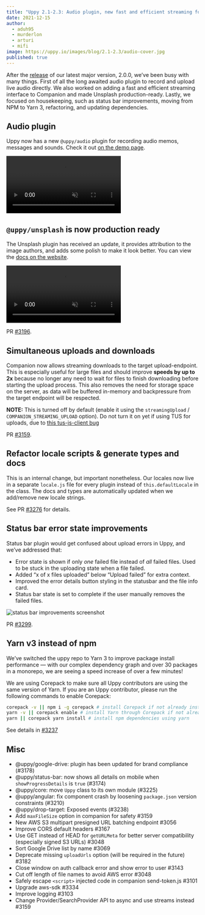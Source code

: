 ```yaml
---
title: "Uppy 2.1-2.3: Audio plugin, new fast and efficient streaming for Companion, production-ready Unsplash, and more" 
date: 2021-12-15
author: 
  - aduh95
  - murderlon
  - arturi
  - mifi
image: https://uppy.io/images/blog/2.1-2.3/audio-cover.jpg
published: true
---
```


After the [release](./2021-08-2.0.md) of our latest major version, 2.0.0, we’ve been busy with many things. First of all the long awaited audio plugin to record and upload live audio directly. We also worked on adding a fast and efficient streaming interface to Companion and made Unsplash production-ready. Lastly, we focused on  housekeeping, such as status bar improvements, moving from NPM to Yarn 3, refactoring, and updating dependencies. 

<!--more-->

## Audio plugin

Uppy now has a new `@uppy/audio` plugin for recording audio memos, messages and sounds. Check it out [on the demo page](https://uppy.io/examples/dashboard/).

<video alt="Audio plugin demo" muted autoplay loop>
  <source src="/images/blog/2.1-2.3/audio-demo.mp4" type="video/mp4">
  Your browser does not support the video tag: https://uppy.io/images/blog/2.1-2.3/audio-demo.mp4
</video>

## `@uppy/unsplash` is now production ready

The Unsplash plugin has received an update, it provides attribution to the image authors, and adds some polish to make it look better. You can view the [docs on the website](https://uppy.io/docs/unsplash/).

<video alt="Audio plugin demo" muted autoplay loop>
  <source src="/images/blog/2.1-2.3/unsplash-demo.mp4" type="video/mp4">
  Your browser does not support the video tag: https://uppy.io/images/blog/2.1-2.3/unsplash-demo.mp4
</video>

PR [#3196](https://github.com/transloadit/uppy/pull/3196).

## Simultaneous uploads and downloads

Companion now allows streaming downloads to the target upload-endpoint. This is especially useful for large files and should improve **speeds by up to 2x** because no longer any need to wait for files to finish downloading before starting the upload process. This also removes the need for storage space on the server, as data will be buffered in-memory and backpressure from the target endpoint will be respected.

**NOTE:** This is turned off by default (enable it using the `streamingUpload` / `COMPANION_STREAMING_UPLOAD` option). Do not turn it on yet if using TUS for uploads, due to [this tus-js-client bug](https://github.com/tus/tus-js-client/issues/275)

PR [#3159](https://github.com/transloadit/uppy/pull/3159).

## Refactor locale scripts & generate types and docs

This is an internal change, but important nonetheless. Our locales now live in a separate `locale.js` file for every plugin instead of `this.defaultLocale` in the class. The docs and types are automatically updated when we add/remove new locale strings.

See PR [#3276](https://github.com/transloadit/uppy/pull/3276) for details.

## Status bar error state improvements

Status bar plugin would get confused about upload errors in Uppy, and we’ve addressed that:

* Error state is shown if only _one_ failed file instead of _all_ failed files. Used to be stuck in the uploading state when a file failed.
* Added “x of x files uploaded” below “Upload failed” for extra context.
* Improved the error details button styling in the statusbar and the file info card.
* Status bar state is set to complete if the user manually removes the failed files.

![status bar improvements screenshot](/images/blog/2.1-2.3/status-bar-improvements.jpg)

PR [#3299](https://github.com/transloadit/uppy/pull/3299).

## Yarn v3 instead of npm

We’ve switched the uppy repo to Yarn 3 to improve package install performance — with our complex dependency graph and over 30 packages in a monorepo, we are seeing a speed increase of over a few minutes!

We are using Corepack to make sure all Uppy contributors are using the same version of Yarn. If you are an Uppy contributor, please run the following commands to enable Corepack:

```sh
corepack -v || npm i -g corepack # install Corepack if not already installed
yarn -v || corepack enable # install Yarn through Corepack if not already installed
yarn || corepack yarn install # install npm dependencies using yarn
```

See details in [#3237](https://github.com/transloadit/uppy/pull/3237)

## Misc

* @uppy/google-drive: plugin has been updated for brand compliance (#3178)
* @uppy/status-bar: now shows all details on mobile when `showProgressDetails` is `true` (#3174)
* @uppy/core: move `Uppy` class to its own module (#3225)
* @uppy/angular: fix component crash by loosening `package.json` version constraints (#3210)
* @uppy/drop-target: Exposed events (#3238)
* Add `maxFileSize` option in companion for safety #3159
* New AWS S3 multipart presigned URL batching endpoint #3056
* Improve CORS default headers #3167
* Use GET instead of HEAD for `getURLMeta` for better server compatibility (especially signed S3 URLs) #3048
* Sort Google Drive list by name #3069
* Deprecate missing `uploadUrls` option (will be required in the future) #3182
* Close window on auth callback error and show error to user #3143
* Cut off length of file names to avoid AWS error #3048
* Safely escape `<script>` injected code in companion send-token.js #3101
* Upgrade aws-sdk #3334
* Improve logging #3103
* Change Provider/SearchProvider API to async and use streams instead #3159
